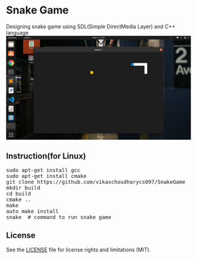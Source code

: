 # Snake Game
Designing snake game using SDL(Simple DirectMedia Layer) and C++ language 
![](images/im3.png)

## Instruction(for Linux)
<pre>
sudo apt-get install gcc  
sudo apt-get install cmake  
git clone https://github.com/vikaschoudharycs097/SnakeGame
mkdir build
cd build
cmake ..
make
auto make install
snake  # command to run snake game
</pre>

## License
See the [LICENSE](LICENSE) file for license rights and limitations (MIT).
